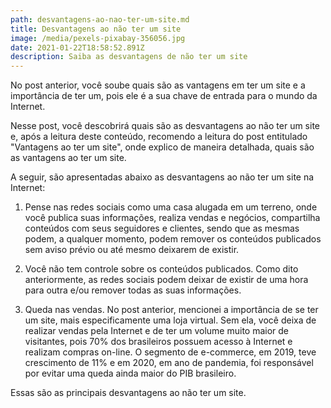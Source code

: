 ```yaml
---
path: desvantagens-ao-nao-ter-um-site.md
title: Desvantagens ao não ter um site
image: /media/pexels-pixabay-356056.jpg
date: 2021-01-22T18:58:52.891Z
description: Saiba as desvantagens de não ter um site
---
```

No post anterior, você soube quais são as vantagens em ter um site e a importância de ter um, pois ele é a sua chave de entrada para o mundo da Internet.

Nesse post, você descobrirá quais são as desvantagens ao não ter um site e, após a leitura deste conteúdo, recomendo a leitura do post entitulado "Vantagens ao ter um site", onde explico de maneira detalhada, quais são as vantagens ao ter um site.

A seguir, são apresentadas abaixo as desvantagens ao não ter um site na Internet:

1. Pense nas redes sociais como uma casa alugada em um terreno, onde você publica suas informações, realiza vendas e negócios, compartilha conteúdos com seus seguidores e clientes, sendo que as mesmas podem, a qualquer momento, podem remover os conteúdos publicados sem aviso prévio ou até mesmo deixarem de existir.

2. Você não tem controle sobre os conteúdos publicados. Como dito anteriormente, as redes sociais podem deixar de existir de uma hora para outra e/ou remover todas as suas informações.

3. Queda nas vendas. No post anterior, mencionei a importância de se ter um site, mais especificamente uma loja virtual. Sem ela, você deixa de realizar vendas pela Internet e de ter um volume muito maior de visitantes, pois 70% dos brasileiros possuem acesso à Internet e realizam compras on-line. O segmento de e-commerce, em 2019, teve crescimento de 11% e em 2020, em ano de pandemia, foi responsável por evitar uma queda ainda maior do PIB brasileiro.

Essas são as principais desvantagens ao não ter um site. 